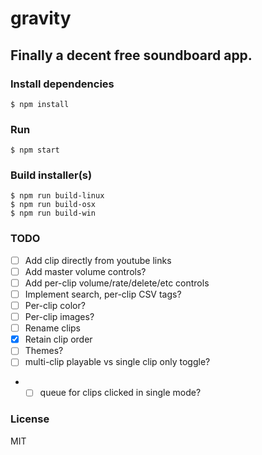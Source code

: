 # gravity

## Finally a decent free soundboard app.

### Install dependencies

```
$ npm install
```

### Run

```
$ npm start
```

### Build installer(s)

```
$ npm run build-linux
$ npm run build-osx
$ npm run build-win
```

### TODO

- [ ] Add clip directly from youtube links
- [ ] Add master volume controls?
- [ ] Add per-clip volume/rate/delete/etc controls
- [ ] Implement search, per-clip CSV tags?
- [ ] Per-clip color?
- [ ] Per-clip images?
- [ ] Rename clips
- [x] Retain clip order
- [ ] Themes?
- [ ] multi-clip playable vs single clip only toggle?
- - [ ] queue for clips clicked in single mode?

### License

MIT
